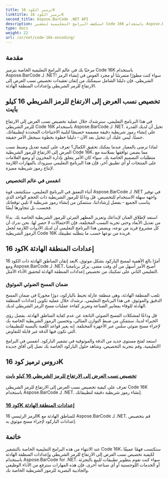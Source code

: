 ```yaml
---
title: ترميز الكود 16K
linktitle: ترميز الكود 16K
second_title: Aspose.BarCode .NET API
description: استكشف البرامج التعليمية لتشفير Code 16K باستخدام Aspose.BarCode لـ .NET. قم بتخصيص نسب العرض إلى الارتفاع للرمز الشريطي وإعدادات المنطقة الهادئة لإجراء مسح ضوئي دقيق وموثوق في تطبيقاتك.
type: docs
weight: 22
url: /ar/net/code-16k-encoding/
---
```


## مقدمة

مرحبًا بك في عالم البرامج التعليمية الخاصة بترميز Code 16K باستخدام Aspose.BarCode لـ .NET! سواء كنت مطورًا متمرسًا أو مجرد الغوص في إنشاء الرمز الشريطي، فإن دليلنا الشامل سيمكنك من إتقان تعقيدات تخصيص نسب العرض إلى الارتفاع للرمز الشريطي وإعدادات المنطقة الهادئة.

## تخصيص نسب العرض إلى الارتفاع للرمز الشريطي 16 كيلو بايت

في هذا البرنامج التعليمي، سنرشدك خلال عملية تخصيص نسب العرض إلى الارتفاع للرمز الشريطي Code 16K باستخدام Aspose.BarCode لـ .NET. تخيل أن لديك القدرة على إنشاء رموز شريطية دقيقة مصممة خصيصًا لتلبية الاحتياجات المحددة لتطبيقاتك. حسنًا، ليس عليك أن تتخيل بعد الآن - دليلنا خطوة بخطوة سيجعل الأمر حقيقة.

لماذا ترضى بالمعيار عندما يمكنك تحقيق الكمال؟ تعرف على كيفية تعديل وضبط نسب العرض إلى الارتفاع للرموز الشريطية Code 16K، مما يضمن توافقها بسلاسة مع متطلبات التصميم الخاصة بك. سواء كان الأمر يتعلق بإدارة المخزون أو وضع العلامات على المنتجات أو أي تطبيق آخر، فإن هذا البرنامج التعليمي سيزودك بالمهارات اللازمة لإنتاج رموز شريطية مميزة.

### انغمس في عالم التخصيص

أثناء التعمق في البرنامج التعليمي، ستكتشف قوة Aspose.BarCode لـ .NET في توفير واجهة سهلة الاستخدام للتخصيص. قل وداعًا للرموز الشريطية ذات الحجم الواحد الذي يناسب الجميع - بفضل إرشاداتنا، ستتمكن من إنشاء رموز شريطية لا تلبي توقعاتك فحسب، بل تتجاوزها أيضًا.

استعد لإطلاق العنان لإبداعك وتعزيز المظهر المرئي للرموز الشريطية الخاصة بك. بدءًا من تعديل الأبعاد وحتى تجربة النسب المختلفة، فإن الاحتمالات لا حصر لها. نحن ندرك أن كل مشروع فريد من نوعه، ويضمن هذا البرنامج التعليمي أن لديك الأدوات اللازمة لجعل الرموز الشريطية Code 16K فريدة من نوعها حسب ما يتطلبه تطبيقك.

## كود 16K إعدادات المنطقة الهادئة

يعد إتقان المناطق الهادئة ذات الكود 16K أمرًا بالغ الأهمية لمسح الباركود بشكل موثوق، ومع Aspose.BarCode لـ .NET، أصبح الأمر أسهل من أي وقت مضى. يركز برنامجنا التعليمي الثاني على تمكينك من تخصيص إعدادات المنطقة الهادئة لتحقيق الأداء الأمثل.

### ضمان المسح الضوئي الموثوق

تلعب المنطقة الهادئة، وهي منطقة عازلة تحيط بالباركود، دورًا محوريًا في ضمان المسح الدقيق والموثوق. في هذا البرنامج التعليمي، نرشدك خلال عملية تكوين إعدادات المنطقة الهادئة للوفاء بمعايير الصناعة وتعزيز كفاءة عمليات مسح الرمز الشريطي لديك.

قل وداعًا لمشكلات المسح الضوئي الناتجة عن عدم كفاية المناطق الهادئة. بفضل رؤى الخبراء لدينا، ستتمكن من ضبط التوازن المثالي، وتحسين الرموز الشريطية الخاصة بك لإجراء مسح ضوئي سلس عبر الأجهزة المختلفة. إنه يغير قواعد اللعبة بالنسبة للتطبيقات التي تكون فيها الدقة غير قابلة للتفاوض.

استعد لفتح مستوى جديد من الدقة والموثوقية في تشفير الباركود. انغمس في البرامج التعليمية، وقم بتجربة التخصيص، وشاهد حلول الباركود الخاصة بك تصل إلى آفاق جديدة!
## دروس ترميز كود 16K
### [تخصيص نسب العرض إلى الارتفاع للرمز الشريطي 16 كيلو بايت](./code-16k-aspect-ratio-customization/)
تعرف على كيفية تخصيص نسب العرض إلى الارتفاع للرمز الشريطي Code 16K باستخدام Aspose.BarCode لـ .NET. إنشاء رموز شريطية دقيقة لتطبيقاتك.
### [كود 16K إعدادات المنطقة الهادئة](./code-16k-quiet-zone-settings/)
الرمز الرئيسي 16K للمناطق الهادئة مع Aspose.BarCode لـ .NET. قم بتخصيص إعدادات الباركود لإجراء مسح موثوق به.

## خاتمة

عند الانتهاء من هذه البرامج التعليمية الخاصة بالتشفير Code 16K، ستكتسب فهمًا عميقًا لكيفية تخصيص نسب العرض إلى الارتفاع للرمز الشريطي وإعدادات المنطقة الهادئة باستخدام Aspose.BarCode for .NET. سواء كنت تقوم بتطوير تطبيقات للبيع بالتجزئة أو الخدمات اللوجستية أو أي صناعة أخرى، فإن هذه المهارات سترفع من الأداء الوظيفي والجاذبية البصرية للرموز الشريطية الخاصة بك.